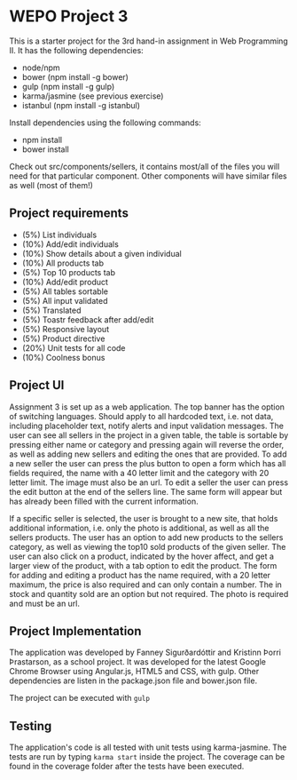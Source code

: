 # WEPO Project 3

This is a starter project for the 3rd hand-in assignment in Web Programming II.
It has the following dependencies:

* node/npm
* bower (npm install -g bower)
* gulp (npm install -g gulp)
* karma/jasmine (see previous exercise)
* istanbul (npm install -g istanbul)

Install dependencies using the following commands:

* npm install
* bower install

Check out src/components/sellers, it contains most/all of the files you will
need for that particular component. Other components will have similar files
as well (most of them!)


## Project requirements

* (5%) List individuals
* (10%) Add/edit individuals
* (10%) Show details about a given individual
* (10%) All products tab
* (5%) Top 10 products tab
* (10%) Add/edit product
* (5%) All tables sortable
* (5%) All input validated
* (5%) Translated
* (5%) Toastr feedback after add/edit
* (5%) Responsive layout
* (5%) Product directive
* (20%) Unit tests for all code
* (10%) Coolness bonus

## Project UI
Assignment 3 is set up as a web application. The top banner has the option of switching languages. Should apply to all hardcoded text, i.e. not data, including placeholder text, notify alerts and input validation messages.
The user can see all sellers in the project in a given table, the table is sortable by pressing either name or category and pressing again will reverse the order, as well as adding new sellers and editing the ones that are provided. To add a new seller the user can press the plus button to open a form which has all fields required, the name with a 40 letter limit and the category with 20 letter limit. The image must also be an url. To edit a seller the user can press the edit button at the end of the sellers line. The same form will appear but has already been filled with the current information.

If a specific seller is selected, the user is brought to a new site, that holds additional information, i.e. only the photo is additional, as well as all the sellers products. The user has an option to add new products to the sellers category, as well as viewing the top10 sold products of the given seller. The user can also click on a product, indicated by the hover affect, and get a larger view of the product, with a tab option to edit the product. The form for adding and editing a product has the name required, with a 20 letter maximum, the price is also required and can only contain a number. The in stock and quantity sold are an option but not required. The photo is required and must be an url.

## Project Implementation
The application was developed by Fanney Sigurðardóttir and Kristinn Þorri Þrastarson, as a school project. It was developed for the latest Google Chrome Browser using Angular.js, HTML5 and CSS, with gulp. Other dependencies are listen in the package.json file and bower.json file.

The project can be executed with `gulp`

## Testing
The application's code is all tested with unit tests using karma-jasmine. The tests are run by typing `karma start` inside the project. The coverage can be found in the coverage folder after the tests have been executed.
